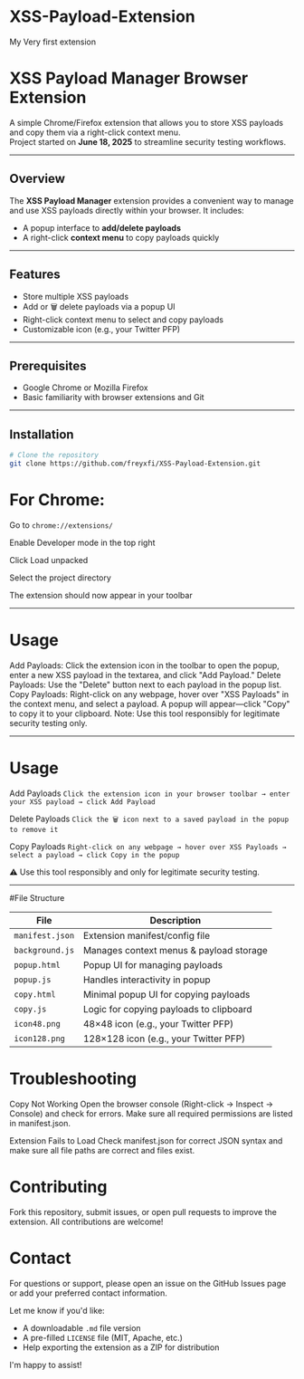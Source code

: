 # XSS-Payload-Extension
My Very first extension 

# XSS Payload Manager Browser Extension

A simple Chrome/Firefox extension that allows you to store XSS payloads and copy them via a right-click context menu.  
Project started on **June 18, 2025** to streamline security testing workflows.

---

## Overview

The **XSS Payload Manager** extension provides a convenient way to manage and use XSS payloads directly within your browser. It includes:

- A popup interface to **add/delete payloads**
- A right-click **context menu** to copy payloads quickly

---

## Features

-  Store multiple XSS payloads  
-  Add or 🗑 delete payloads via a popup UI  
-  Right-click context menu to select and copy payloads  
-  Customizable icon (e.g., your Twitter PFP)

---

##  Prerequisites

- Google Chrome or Mozilla Firefox  
- Basic familiarity with browser extensions and Git

---

##  Installation

```bash
# Clone the repository
git clone https://github.com/freyxfi/XSS-Payload-Extension.git

```

# For Chrome:
Go to `chrome://extensions/`

Enable Developer mode in the top right

Click Load unpacked

Select the project directory

The extension should now appear in your toolbar

---

# Usage
Add Payloads: Click the extension icon in the toolbar to open the popup, enter a new XSS payload in the textarea, and click "Add Payload."
Delete Payloads: Use the "Delete" button next to each payload in the popup list.
Copy Payloads: Right-click on any webpage, hover over "XSS Payloads" in the context menu, and select a payload. A popup will appear—click "Copy" to copy it to your clipboard.
Note: Use this tool responsibly for legitimate security testing only.

---

# Usage
Add Payloads
`Click the extension icon in your browser toolbar → enter your XSS payload → click Add Payload`

Delete Payloads
`Click the 🗑 icon next to a saved payload in the popup to remove it`

Copy Payloads
`Right-click on any webpage → hover over XSS Payloads → select a payload → click Copy in the popup`

⚠️ Use this tool responsibly and only for legitimate security testing.

---

#File Structure

| File            | Description                             |
| --------------- | --------------------------------------- |
| `manifest.json` | Extension manifest/config file          |
| `background.js` | Manages context menus & payload storage |
| `popup.html`    | Popup UI for managing payloads          |
| `popup.js`      | Handles interactivity in popup          |
| `copy.html`     | Minimal popup UI for copying payloads   |
| `copy.js`       | Logic for copying payloads to clipboard |
| `icon48.png`    | 48×48 icon (e.g., your Twitter PFP)     |
| `icon128.png`   | 128×128 icon (e.g., your Twitter PFP)   |


#  Troubleshooting

Copy Not Working
Open the browser console (Right-click → Inspect → Console) and check for errors. Make sure all required permissions are listed in manifest.json.

Extension Fails to Load
Check manifest.json for correct JSON syntax and make sure all file paths are correct and files exist.

# Contributing
Fork this repository, submit issues, or open pull requests to improve the extension. All contributions are welcome!

# Contact
For questions or support, please open an issue on the GitHub Issues page or add your preferred contact information.


Let me know if you'd like:

- A downloadable `.md` file version
- A pre-filled `LICENSE` file (MIT, Apache, etc.)
- Help exporting the extension as a ZIP for distribution

I'm happy to assist!

